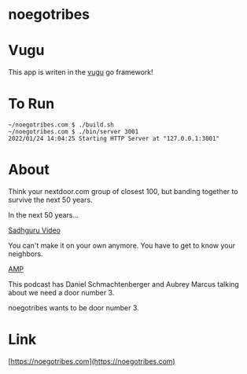 # noegotribes

# Vugu
This app is writen in the [vugu](https://www.vugu.org/) go framework!

# To Run
```
~/noegotribes.com $ ./build.sh
~/noegotribes.com $ ./bin/server 3001
2022/01/24 14:04:25 Starting HTTP Server at "127.0.0.1:3001"
```

# About
Think your nextdoor.com group of closest 100, but banding together to survive the next 50 years.

In the next 50 years...

[Sadhguru Video](https://vimeo.com/669572027)

You can't make it on your own anymore. You have to get to know your neighbors.

[AMP](https://www.youtube.com/watch?v=p4NlLuNj0v8)

This podcast has Daniel Schmachtenberger and Aubrey Marcus talking about we need a door number 3.

noegotribes wants to be door number 3.

# Link

[https://noegotribes.com](https://noegotribes.com)
